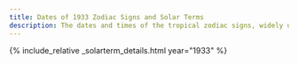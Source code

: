 ```yaml
---
title: Dates of 1933 Zodiac Signs and Solar Terms
description: The dates and times of the tropical zodiac signs, widely used in western astrology, and solar terms of year 1933
---
```

{% include_relative _solarterm_details.html year="1933" %}
